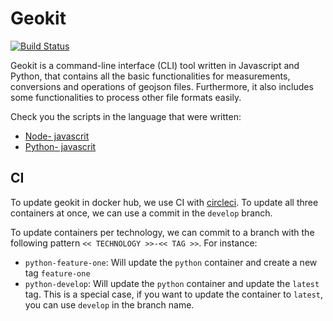 # Geokit

[![Build Status](https://travis-ci.org/developmentseed/geokit.svg?branch=master)](https://magnum.travis-ci.com/developmentseed/geokit)

Geokit is a command-line interface (CLI) tool written in Javascript and Python, that contains all the basic functionalities for measurements, conversions and operations of geojson files. Furthermore, it also includes some functionalities to process other file formats easily.

Check you the scripts in the language that were written:

- [Node- javascrit ](node-scripts/)
- [Python- javascrit ](python-scripts/)

## CI

To update geokit in docker hub, we use CI with [circleci](https://circleci.com/). To update all three containers at once, we can use a commit in the `develop` branch.

To update containers per technology, we can commit to a branch with the following pattern `<< TECHNOLOGY >>-<< TAG >>`. For instance:

- `python-feature-one`: Will update the `python` container and create a new tag `feature-one`
- `python-develop`: Will update the `python` container and update the `latest` tag. This is a special case, if you want to update the container to `latest`, you can use `develop` in the branch name.
